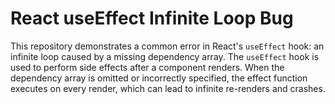 # React useEffect Infinite Loop Bug

This repository demonstrates a common error in React's `useEffect` hook: an infinite loop caused by a missing dependency array. The `useEffect` hook is used to perform side effects after a component renders. When the dependency array is omitted or incorrectly specified, the effect function executes on every render, which can lead to infinite re-renders and crashes.